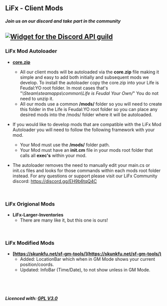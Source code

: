 ## LiFx - Client Mods

##### Join us on our discord and take part in the community
[![Widget for the Discord API guild](https://discord.com/api/guilds/779866175134892082/widget.png?style=shield)](https://discord.gg/EH9b6tqQ4C)
---

### LiFx Mod Autoloader
* **[core.zip](https://github.com/LiF-x/LiFxClientMods/blob/main/core.zip)**
  * All our client mods will be autoloaded via the **core.zip** file making it simple and easy to add both initially and subsequent mods we develop. To install the autoloader copy the core.zip into your Life is Feudal:YO root folder. In most cases that's "*\Steam\steamapps\common\Life is Feudal Your Own/*" You do not need to unzip it.
  * All our mods use a common **/mods/** folder so you will need to create this folder in the Life is Feudal:YO root folder so you can place any desired mods into the /mods/ folder where it will be autoloaded.
  
* If you would like to develop mods that are compatible with the LiFx Mod Autoloader you will need to follow the following framework with your mod.
    * Your Mod must use the **/mods/** folder path.
    * Your Mod must have an **init.cm** file in your mods root folder that calls all **exec's** within your mod.

* The autoloader removes the need to manually edit your main.cs or init.cs files and looks for those commands within each mods root folder instead. For any questions or support please visit our LiFx Community discord: https://discord.gg/EH9b6tqQ4C

&nbsp; 
### LiFx Origional Mods
* **LiFx-Larger-Inventories**
  * There are many like it, but this one is ours!

&nbsp; 
### LiFx Modified Mods
* **[https://skunkfu.net/sf-gm-tools/](https://skunkfu.net/sf-gm-tools/)**
  * Added: LocationBar which when in GM Mode shows your current position/coords.
  * Updated: InfoBar (Time/Date), to not show unless in GM Mode.


&nbsp; 
&nbsp; 
---
##### Licenced with: [GPL V3.0](LICENSE)
